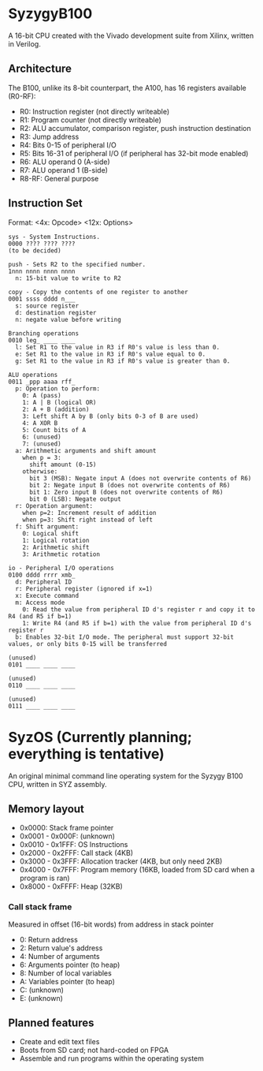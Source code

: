 # SyzygyB100
A 16-bit CPU created with the Vivado development suite from Xilinx, written in Verilog.

## Architecture
The B100, unlike its 8\-bit counterpart, the A100, has 16 registers available (R0\-RF):
* R0: Instruction register (not directly writeable)
* R1: Program counter (not directly writeable)
* R2: ALU accumulator, comparison register, push instruction destination
* R3: Jump address
* R4: Bits 0-15 of peripheral I/O
* R5: Bits 16-31 of peripheral I/O (if peripheral has 32-bit mode enabled)
* R6: ALU operand 0 (A-side)
* R7: ALU operand 1 (B-side)
* R8\-RF: General purpose

## Instruction Set
Format: <4x: Opcode\> <12x: Options\>
```
sys - System Instructions.
0000 ???? ???? ????
(to be decided)

push - Sets R2 to the specified number.
1nnn nnnn nnnn nnnn
  n: 15-bit value to write to R2
  
copy - Copy the contents of one register to another
0001 ssss dddd n___
  s: source register
  d: destination register
  n: negate value before writing
  
Branching operations
0010 leg_ ____ ____
  l: Set R1 to the value in R3 if R0's value is less than 0.
  e: Set R1 to the value in R3 if R0's value equal to 0.
  g: Set R1 to the value in R3 if R0's value is greater than 0.
  
ALU operations
0011 _ppp aaaa rff_
  p: Operation to perform:
    0: A (pass)
    1: A | B (logical OR)
    2: A + B (addition)
    3: Left shift A by B (only bits 0-3 of B are used)
    4: A XOR B
    5: Count bits of A
    6: (unused)
    7: (unused)
  a: Arithmetic arguments and shift amount
    when p = 3: 
      shift amount (0-15)
    otherwise:
      bit 3 (MSB): Negate input A (does not overwrite contents of R6)
      bit 2: Negate input B (does not overwrite contents of R6)
      bit 1: Zero input B (does not overwrite contents of R6)
      bit 0 (LSB): Negate output
  r: Operation argument:
    when p=2: Increment result of addition
    when p=3: Shift right instead of left
  f: Shift argument:
    0: Logical shift
    1: Logical rotation
    2: Arithmetic shift
    3: Arithmetic rotation

io - Peripheral I/O operations
0100 dddd rrrr xmb_
  d: Peripheral ID
  r: Peripheral register (ignored if x=1)
  x: Execute command
  m: Access mode
    0: Read the value from peripheral ID d's register r and copy it to R4 (and R5 if b=1)
    1: Write R4 (and R5 if b=1) with the value from peripheral ID d's register r
  b: Enables 32-bit I/O mode. The peripheral must support 32-bit values, or only bits 0-15 will be transferred

(unused)
0101 ____ ____ ____

(unused)
0110 ____ ____ ____

(unused)
0111 ____ ____ ____

```

# SyzOS (Currently planning; everything is tentative)

An original minimal command line operating system for the Syzygy B100 CPU, written in SYZ assembly.

## Memory layout

* 0x0000: Stack frame pointer
* 0x0001 - 0x000F: (unknown)
* 0x0010 - 0x1FFF: OS Instructions
* 0x2000 - 0x2FFF: Call stack (4KB)
* 0x3000 - 0x3FFF: Allocation tracker (4KB, but only need 2KB)
* 0x4000 - 0x7FFF: Program memory (16KB, loaded from SD card when a program is ran)
* 0x8000 - 0xFFFF: Heap (32KB)

### Call stack frame

Measured in offset (16-bit words) from address in stack pointer

* 0: Return address
* 2: Return value's address
* 4: Number of arguments
* 6: Arguments pointer (to heap)
* 8: Number of local variables
* A: Variables pointer (to heap)
* C: (unknown)
* E: (unknown)

## Planned features
* Create and edit text files
* Boots from SD card; not hard-coded on FPGA
* Assemble and run programs within the operating system
